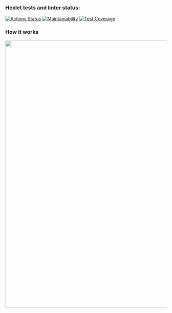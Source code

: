 ### Hexlet tests and linter status:
[![Actions Status](https://github.com/igshipilov/frontend-project-46/actions/workflows/hexlet-check.yml/badge.svg)](https://github.com/igshipilov/frontend-project-46/actions)
[![Maintainability](https://api.codeclimate.com/v1/badges/0746c48ef8ae17b78479/maintainability)](https://codeclimate.com/github/igshipilov/frontend-project-46/maintainability)
[![Test Coverage](https://api.codeclimate.com/v1/badges/0746c48ef8ae17b78479/test_coverage)](https://codeclimate.com/github/igshipilov/frontend-project-46/test_coverage)

### How it works
<a href="https://asciinema.org/a/614642?autoplay=1"><img src="https://asciinema.org/a/614642.png" width="836"/></a>
